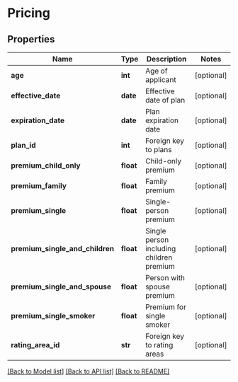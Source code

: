 # Pricing

## Properties
Name | Type | Description | Notes
------------ | ------------- | ------------- | -------------
**age** | **int** | Age of applicant | [optional] 
**effective_date** | **date** | Effective date of plan | [optional] 
**expiration_date** | **date** | Plan expiration date | [optional] 
**plan_id** | **int** | Foreign key to plans | [optional] 
**premium_child_only** | **float** | Child-only premium | [optional] 
**premium_family** | **float** | Family premium | [optional] 
**premium_single** | **float** | Single-person premium | [optional] 
**premium_single_and_children** | **float** | Single person including children premium | [optional] 
**premium_single_and_spouse** | **float** | Person with spouse premium | [optional] 
**premium_single_smoker** | **float** | Premium for single smoker | [optional] 
**rating_area_id** | **str** | Foreign key to rating areas | [optional] 

[[Back to Model list]](../README.md#documentation-for-models) [[Back to API list]](../README.md#documentation-for-api-endpoints) [[Back to README]](../README.md)


